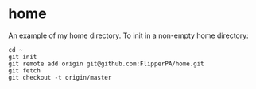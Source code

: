 # home
An example of my home directory. To init in a non-empty home directory:

```
cd ~
git init
git remote add origin git@github.com:FlipperPA/home.git
git fetch
git checkout -t origin/master
```
